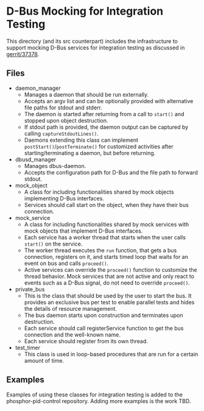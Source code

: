 # D-Bus Mocking for Integration Testing

This directory (and its src counterpart) includes the infrastructure to support
mocking D-Bus services for integration testing as discussed in
[gerrit/37378](https://gerrit.openbmc-project.xyz/c/openbmc/docs/+/37378).

## Files

- daemon_manager
	- Manages a daemon that should be run externally.
	- Accepts an argv list and can be optionally provided with alternative file
    paths for stdout and stderr.
	- The daemon is started after returning from a call to `start()` and stopped
    upon object destruction.	
	- If stdout path is provided, the daemon output can be captured by calling
    `captureStdoutLines()`. 
	- Daemons extending this class can implement `postStart()`/`postTerminate()`
    for customized activities after starting/terminating a daemon, but before
    returning.
- dbusd_manager
	- Manages dbus-daemon.
	- Accepts the configuration path for D-Bus and the file path to forward
    stdout.
- mock_object
	- A class for including functionalities shared by mock objects implementing
    D-Bus interfaces.
    - Services should call start on the object, when they have
    their bus connection.
- mock_service
	- A class for including functionalities shared by mock services with mock
    objects that implement D-Bus interfaces.
	- Each service has a worker thread that starts when the user calls `start()`
    on the service.
    - The worker thread executes the `run` function, that gets a bus connection,
    registers on it, and starts timed loop that waits for an event on bus and
    calls `proceed()`.
    - Active services can override the `proceed()` function to customize the
    thread behavior.
    Mock services that are not active and only react to events such as a
    D-Bus signal, do not need to override `proceed()`.
- private_bus
	- This is the class that should be used by the user to start the bus.
    It provides an exclusive bus per test to enable parallel tests and hides
    the details of resource management.
	- The bus daemon starts upon construction and terminates upon destruction.
    - Each service should call registerService function to get the bus
    connection and the well-known name.
    - Each service should register from its own thread.
- test_timer
	- This class is used in loop-based procedures that are run for a certain
    amount of time.

## Examples
Examples of using these classes for integration testing is added to the
phosphor-pid-control repository.
Adding more examples is the work TBD.
